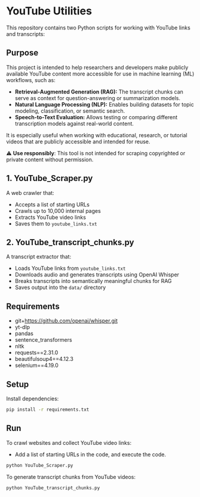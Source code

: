 # YouTube Utilities

This repository contains two Python scripts for working with YouTube links and transcripts:

## Purpose

This project is intended to help researchers and developers make publicly available YouTube content more accessible for use in machine learning (ML) workflows, such as:

- **Retrieval-Augmented Generation (RAG):** The transcript chunks can serve as context for question-answering or summarization models.
- **Natural Language Processing (NLP):** Enables building datasets for topic modeling, classification, or semantic search.
- **Speech-to-Text Evaluation:** Allows testing or comparing different transcription models against real-world content.

It is especially useful when working with educational, research, or tutorial videos that are publicly accessible and intended for reuse.

⚠️ **Use responsibly**: This tool is not intended for scraping copyrighted or private content without permission.

## 1. YouTube_Scraper.py
A web crawler that:
- Accepts a list of starting URLs
- Crawls up to 10,000 internal pages
- Extracts YouTube video links
- Saves them to `youtube_links.txt`

## 2. YouTube_transcript_chunks.py
A transcript extractor that:
- Loads YouTube links from `youtube_links.txt`
- Downloads audio and generates transcripts using OpenAI Whisper
- Breaks transcripts into semantically meaningful chunks for RAG
- Saves output into the `data/` directory

## Requirements
- git+https://github.com/openai/whisper.git
- yt-dlp
- pandas
- sentence_transformers
- nltk
- requests==2.31.0
- beautifulsoup4==4.12.3
- selenium==4.19.0

## Setup
Install dependencies:
```bash
pip install -r requirements.txt
```
## Run
To crawl websites and collect YouTube video links:
- Add a list of starting URLs in the code, and execute the code.
```bash
python YouTube_Scraper.py
```
To generate transcript chunks from YouTube videos:
```bash
python YouTube_transcript_chunks.py
```
